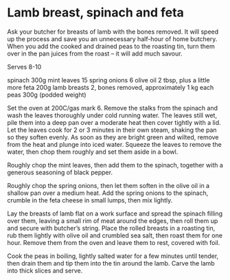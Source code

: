 # Lamb breast, spinach and feta
Ask your butcher for breasts of lamb with the bones removed.
It will speed up the process and save you an unnecessary half-hour
of home butchery. When you add the cooked and drained peas to
the roasting tin, turn them over in the pan juices from the roast – it will add much savour.

Serves 8-10

spinach 300g
mint leaves 15
spring onions 6
olive oil 2 tbsp, plus a little more
feta 200g
lamb breasts 2, bones removed, approximately 1 kg each 
peas 300g (podded weight)

Set the oven at 200C/gas mark 6. Remove the stalks from the spinach
and wash the leaves thoroughly under cold running water.
The leaves still wet, pile them into a deep pan over a
moderate heat then cover tightly with a lid. Let the leaves
cook for 2 or 3 minutes in their own steam, shaking the pan so
they soften evenly. As soon as they are bright green and wilted,
remove from the heat and plunge into iced water. Squeeze the
leaves to remove the water, then chop them roughly and set them aside in a bowl.

Roughly chop the mint leaves, then add them to the spinach, together with a generous seasoning of black pepper.

Roughly chop the spring onions, then let them soften in the olive oil in a shallow pan over a medium heat. Add the spring onions to the spinach, crumble in the feta cheese in small lumps, then mix lightly.

Lay the breasts of lamb flat on a work surface and spread the spinach filling over them, leaving a small rim of meat around the edges, then roll them up and secure with butcher’s string. Place the rolled breasts in a roasting tin, rub them lightly with olive oil and crumbled sea salt, then roast them for one hour. Remove them from the oven and leave them to rest, covered with foil.

Cook the peas in boiling, lightly salted water for a few minutes until tender, then drain them and tip them into the tin around the lamb. Carve the lamb into thick slices and serve.
